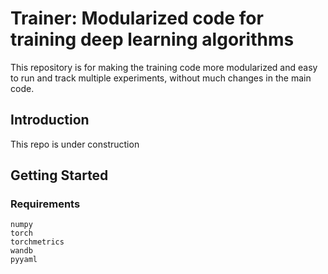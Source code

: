 # Trainer: Modularized code for training deep learning algorithms
This repository is for making the training code more modularized and easy to run and track multiple experiments, without much changes in the main code.

## Introduction
This repo is under construction
## Getting Started
### Requirements
```
numpy
torch
torchmetrics
wandb
pyyaml
```
